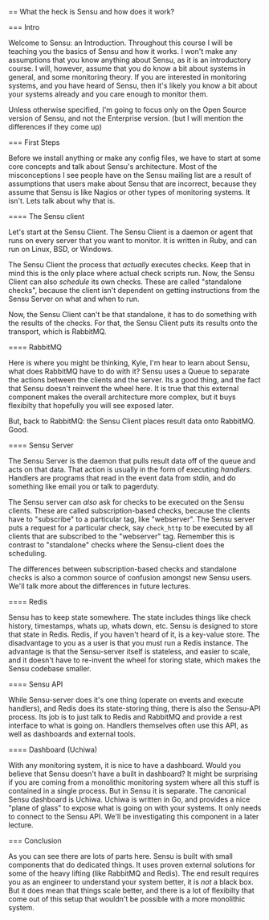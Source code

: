 == What the heck is Sensu and how does it work?

=== Intro

Welcome to Sensu: an Introduction. Throughout this course I will be teaching you the basics of Sensu and how it works. I won't make any assumptions that you know anything about Sensu, as it is an introductory course. I will, however, assume that you do know a bit about systems in general, and some monitoring theory. If you are interested in monitoring systems, and you have heard of Sensu, then it's likely you know a bit about your systems already and you care enough to monitor them.

Unless otherwise specified, I'm going to focus only on the Open Source version of Sensu, and not the Enterprise version. (but I will mention the differences if they come up)

=== First Steps

Before we install anything or make any config files, we have to start at some core concepts and talk about Sensu's architecture. Most of the misconceptions I see people have on the Sensu mailing list are a result of assumptions that users make about Sensu that are incorrect, because they assume that Sensu is like Nagios or other types of monitoring systems. It isn't. Lets talk about why that is.

==== The Sensu client

Let's start at the Sensu Client. The Sensu Client is a daemon or agent that runs on every server that you want to monitor. It is written in Ruby, and can run on Linux, BSD, or Windows.

The Sensu Client the process that *actually* executes checks. Keep that in mind this is the only place where actual check scripts run. Now, the Sensu Client can also *schedule* its own checks. These are called "standalone checks", because the client isn't dependent on getting instructions from the Sensu Server on what and when to run.

Now, the Sensu Client can't be that standalone, it has to do something with the results of the checks. For that, the Sensu Client puts its results onto the transport, which is RabbitMQ.

==== RabbitMQ

Here is where you might be thinking, Kyle, I'm hear to learn about Sensu, what does RabbitMQ have to do with it? Sensu uses a Queue to separate the actions between the clients and the server. Its a good thing, and the fact that Sensu doesn't reinvent the wheel here. It is true that this external component makes the overall architecture more complex, but it buys flexibilty that hopefully you will see exposed later.

But, back to RabbitMQ: the Sensu Client places result data onto RabbitMQ. Good.

==== Sensu Server

The Sensu Server is the daemon that pulls result data off of the queue and acts on that data. That action is usually in the form of executing _handlers_. Handlers are programs that read in the event data from stdin, and do something like email you or talk to pagerduty.

The Sensu server can *also* ask for checks to be executed on the Sensu clients. These are called subscription-based checks, because the clients have to "subscribe" to a particular tag, like "webserver". The Sensu server puts a request for a particular check, say `check_http` to be executed by all clients that are subscribed to the "webserver" tag. Remember this is contrast to "standalone" checks where the Sensu-client does the scheduling.

The differences between subscription-based checks and standalone checks is also a common source of confusion amongst new Sensu users. We'll talk more about the differences in future lectures.

==== Redis

Sensu has to keep state somewhere. The state includes things like check history, timestamps, whats up, whats down, etc. Sensu is designed to store that state in Redis. Redis, if you haven't heard of it, is a key-value store. The disadvantage to you as a user is that you must run a Redis instance. The advantage is that the Sensu-server itself is stateless, and easier to scale, and it doesn't have to re-invent the wheel for storing state, which makes the Sensu codebase smaller.

==== Sensu API

While Sensu-server does it's one thing (operate on events and execute handlers), and Redis does its state-storing thing, there is also the Sensu-API process. Its job is to just talk to Redis and RabbitMQ and provide a rest interface to what is going on. Handlers themselves often use this API, as well as dashboards and external tools.

==== Dashboard (Uchiwa)

With any monitoring system, it is nice to have a dashboard. Would you believe that Sensu doesn't have a built in dashboard? It might be surprising if you are coming from a monolithic monitoring system where all this stuff is contained in a single process. But in Sensu it is separate. The canonical Sensu dashboard is Uchiwa. Uchiwa is written in Go, and provides a nice "plane of glass" to expose what is going on with your systems. It only needs to connect to the Sensu API. We'll be investigating this component in a later lecture.


=== Conclusion

As you can see there are lots of parts here. Sensu is built with small components that do dedicated things. It uses proven external solutions for some of the heavy lifting (like RabbitMQ and Redis). The end result requires you as an engineer to understand your system better, it is *not* a black box. But it does mean that things scale better, and there is a lot of flexibilty that come out of this setup that wouldn't be possible with a more monolithic system. 
